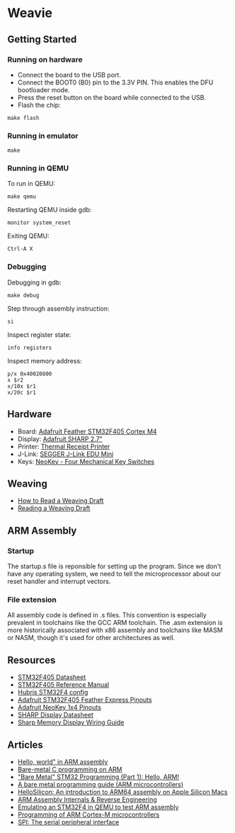 # Weavie

## Getting Started

### Running on hardware

- Connect the board to the USB port. 
- Connect the BOOT0 (B0) pin to the 3.3V PIN. This enables the DFU bootloader mode.
- Press the reset button on the board while connected to the USB.
- Flash the chip:

```
make flash
```

### Running in emulator

```
make
```

### Running in QEMU

To run in QEMU:

```
make qemu
```

Restarting QEMU inside gdb:

```
monitor system_reset
```

Exiting QEMU:

```
Ctrl-A X
```

### Debugging

Debugging in gdb:

```
make debug
```

Step through assembly instruction:

```
si
```

Inspect register state:

```
info registers
```

Inspect memory address:

```
p/x 0x40020800
x $r2
x/10x $r1
x/20c $r1
```

## Hardware

- Board: [Adafruit Feather STM32F405 Cortex M4](https://www.adafruit.com/product/4382)
- Display: [Adafruit SHARP 2.7"](https://www.adafruit.com/product/4694)
- Printer: [Thermal Receipt Printer](https://www.adafruit.com/product/2753)
- J-Link: [SEGGER J-Link EDU Mini](https://www.adafruit.com/product/3571)
- Keys: [NeoKey - Four Mechanical Key Switches](https://www.adafruit.com/product/4980)

## Weaving

- [How to Read a Weaving Draft](https://www.gistyarn.com/blogs/how-to-weave/how-to-read-a-weaving-draft)
- [Reading a Weaving Draft](https://www.youtube.com/watch?v=qD6bKAhlDuI)

## ARM Assembly

### Startup

The startup.s file is reponsible for setting up the program. Since we don't have any operating system, we need to tell the microprocessor about our reset handler and interrupt vectors.

### File extension
All assembly code is defined in .s files. This convention is especially prevalent in toolchains like the GCC ARM toolchain. The .asm extension is more historically associated with x86 assembly and toolchains like MASM or NASM, though it's used for other architectures as well.

## Resources

- [STM32F405 Datasheet](https://www.st.com/resource/en/datasheet/stm32f405rg.pdf)
- [STM32F405 Reference Manual](https://www.st.com/resource/en/reference_manual/rm0090-stm32f405415-stm32f407417-stm32f427437-and-stm32f429439-advanced-armbased-32bit-mcus-stmicroelectronics.pdf)
- [Hubris STM32F4 config](https://github.com/oxidecomputer/hubris/tree/master/chips/stm32f4)
- [Adafruit STM32F405 Feather Express Pinouts](https://learn.adafruit.com/adafruit-stm32f405-feather-express/pinouts)
- [Adafruit NeoKey 1x4 Pinouts](https://learn.adafruit.com/neokey-1x4-qt-i2c/pinouts)
- [SHARP Display Datasheet](https://mm.digikey.com/Volume0/opasdata/d220001/medias/docus/1272/LS027B7DH01_Rev_Jun_2010.pdf)
- [Sharp Memory Display Wiring Guide](https://github.com/Moddable-OpenSource/moddable/blob/public/documentation/displays/wiring-guide-sharp-memory-2.7-spi.md)

## Articles

- [Hello, world" in ARM assembly](https://lcvisser.github.io/arm/2021/05/23/hello-world-arm-assembly.html)
- [Bare-metal C programming on ARM](https://github.com/umanovskis/baremetal-arm)
- ["Bare Metal" STM32 Programming (Part 1): Hello, ARM!](https://vivonomicon.com/2018/04/02/bare-metal-stm32-programming-part-1-hello-arm/)
- [A bare metal programming guide (ARM microcontrollers)](https://github.com/cpq/bare-metal-programming-guide)
- [HelloSilicon: An introduction to ARM64 assembly on Apple Silicon Macs](https://github.com/below/HelloSilicon)
- [ARM Assembly Internals & Reverse Engineering](https://arm-assembly.com)
- [Emulating an STM32F4 in QEMU to test ARM assembly](https://mcla.ug/blog/emulating-stm32-qemu.html)
- [Programming of ARM Cortex-M microcontrollers](http://svenssonjoel.github.io/pages-2021/cortex-m-assembler-0/index.html)
- [SPI: The serial peripheral interface](https://www.youtube.com/watch?v=MCi7dCBhVpQ)

